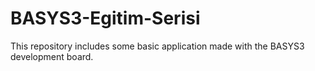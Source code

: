 # BASYS3-Egitim-Serisi
This repository includes some basic application made with the BASYS3 development board.
